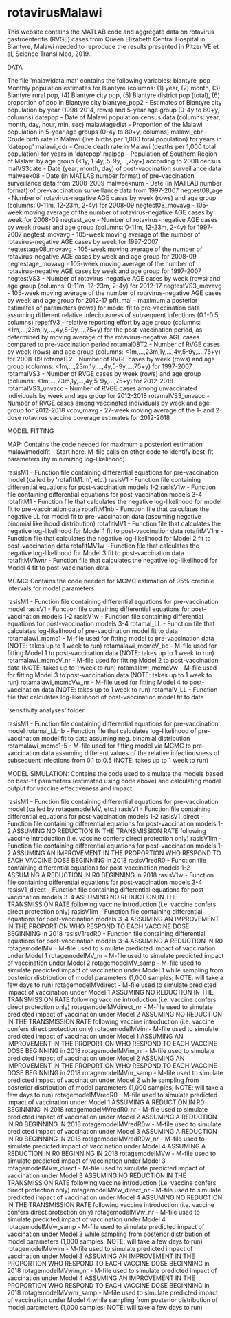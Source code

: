 # rotavirusMalawi

This website contains the MATLAB code and aggregate data on rotavirus gastroenteritis (RVGE) cases from Queen Elizabeth Central Hospital in Blantyre, Malawi needed to reproduce the results presented in Pitzer VE et al, Science Transl Med, 2019.

DATA

The file 'malawidata.mat' contains the following variables:
blantyre_pop - Monthly population estimates for Blantyre (columns: (1) year, (2) month, (3) Blantyre rural pop, (4) Blantyre city pop, (5) Blantyre district pop (total), (6) proportion of pop in Blantyre city
blantyre_pop2 - Estimates of Blantyre city population by year (1998-2014, rows) and 5-year age group (0-4y to 80+y, columns)
datepop - Date of Malawi population census data (columns: year, month, day, hour, min, sec)
malawiagedist - Proportion of the Malawi population in 5-year age groups (0-4y to 80+y, columns)
malawi_cbr - Crude birth rate in Malawi (live births per 1,000 total population) for years in 'datepop'
malawi_cdr - Crude death rate in Malawi (deaths per 1,000 total population) for years in 'datepop'
malpop - Population of Southern Region of Malawi by age group (<1y, 1-4y, 5-9y,...,75y+) according to 2008 census
malVS3date - Date (year, month, day) of post-vaccination surveillance data
malweek08 - Date (in MATLAB number format) of pre-vaccination surveillance data from 2008-2009
malweeknum - Date (in MATLAB number format) of pre-vaccination surveillance data from 1997-2007
negtest08_age - Number of rotavirus-negative AGE cases by week (rows) and age group (columns: 0-11m, 12-23m, 2-4y) for 2008-09
negtest08_movavg - 105-week moving average of the number of rotavirus-negative AGE cases by week for 2008-09
negtest_age - Number of rotavirus-negative AGE cases by week (rows) and age group (columns: 0-11m, 12-23m, 2-4y) for 1997-2007
negtest_movavg - 105-week moving average of the number of rotavirus-negative AGE cases by week for 1997-2007
negtestage08_movavg - 105-week moving average of the number of rotavirus-negative AGE cases by week and age group for 2008-09
negtestage_movavg - 105-week moving average of the number of rotavirus-negative AGE cases by week and age group for 1997-2007
negtestVS3 - Number of rotavirus-negative AGE cases by week (rows) and age group (columns: 0-11m, 12-23m, 2-4y) for 2012-17
negtestVS3_movavg - 105-week moving average of the number of rotavirus-negative AGE cases by week and age group for 2012-17
pfit_mal - maximum a posterior estimates of parameters (rows) for model fit to pre-vaccination data assuming different relative infeciousness of subsequent infections (0.1-0.5, columns)
repeffV3 - relative reporting effort by age group (columns: <1m,...,23m,1y,...,4y,5-9y,...,75+y) for the post-vaccination period, as determined by moving average of the rotavirus-negative AGE cases compared to pre-vaccination period
rotamal08T2 - Number of RVGE cases by week (rows) and age group (columns: <1m,...,23m,1y,...,4y,5-9y,...,75+y) for 2008-09
rotamalT2 - Number of RVGE cases by week (rows) and age group (columns: <1m,...,23m,1y,...,4y,5-9y,...,75+y) for 1997-2007
rotamalVS3 - Number of RVGE cases by week (rows) and age group (columns: <1m,...,23m,1y,...,4y,5-9y,...,75+y) for 2012-2018
rotamalVS3_unvacc - Number of RVGE cases among unvaccinated individuals by week and age group for 2012-2018
rotamalVS3_unvacc - Number of RVGE cases among vaccinated individuals by week and age group for 2012-2018
vcov_mavg - 27-week moving average of the 1- and 2-dose rotavirus vaccine coverage estimates for 2012-2018

MODEL FITTING 

MAP: Contains the code needed for maximum a posteriori estimation
malawimodelfit - Start here. M-file calls on other code to identify best-fit parameters (by minimizing log-likelihood).

rasisM1 - Function file containing differential equations for pre-vaccination model (called by 'rotafitM1.m', etc.)
rasisV1 - Function file containing differential equations for post-vaccination models 1-2 
rasisV1w - Function file containing differential equations for post-vaccination models 3-4
rotafitM1 - Function file that calculates the negative log-likelihood for model fit to pre-vaccination data
rotafitM1nb - Function file that calculates the negative LL for model fit to pre-vaccination data (assuming negative binomial likelihood distribution)
rotafitMV1 - Function file that calculates the negative log-likelihood for Model 1 fit to post-vaccination data
rotafitMV1nr - Function file that calculates the negative log-likelihood for Model 2 fit to post-vaccination data
rotafitMV1w - Function file that calculates the negative log-likelihood for Model 3 fit to post-vaccination data
rotafitMV1wnr - Function file that calculates the negative log-likelihood for Model 4 fit to post-vaccination data

MCMC: Contains the code needed for MCMC estimation of 95% credible intervals for model parameters

rasisM1 - Function file containing differential equations for pre-vaccination model 
rasisV1 - Function file containing differential equations for post-vaccination models 1-2 
rasisV1w - Function file containing differential equations for post-vaccination models 3-4
rotamal_LL - Function file that calculates log-likelihood of pre-vaccination model fit to data
rotamalawi_mcmc1 - M-file used for fitting model to pre-vaccination data (NOTE: takes up to 1 week to run)
rotamalawi_mcmcV_bc - M-file used for fitting Model 1 to post-vaccination data (NOTE: takes up to 1 week to run)
rotamalawi_mcmcV_nr - M-file used for fitting Model 2 to post-vaccination data (NOTE: takes up to 1 week to run)
rotamalawi_mcmcVw - M-file used for fitting Model 3 to post-vaccination data (NOTE: takes up to 1 week to run)
rotamalawi_mcmcVw_nr - M-file used for fitting Model 4 to post-vaccination data (NOTE: takes up to 1 week to run)
rotamalV_LL - Function file that calculates log-likelihood of post-vaccination model fit to data

'sensitivity analyses' folder

rasisM1 - Function file containing differential equations for pre-vaccination model 
rotamal_LLnb - Function file that calculates log-likelihood of pre-vaccination model fit to data assuming neg. binomial distribution
rotamalawi_mcmc1-5 - M-file used for fitting model via MCMC to pre-vaccination data assuming different values of the relative infectiousness of subsequent infections from 0.1 to 0.5 (NOTE: takes up to 1 week to run)

MODEL SIMULATION: Contains the code used to simulate the models based on best-fit parameters (estimated using code above) and calculating model output for vaccine effectiveness and impact

rasisM1 - Function file containing differential equations for pre-vaccination model (called by rotagemodelMV, etc.)
rasisV1 - Function file containing differential equations for post-vaccination models 1-2 
rasisV1_direct - Function file containing differential equations for post-vaccination models 1-2 ASSUMING NO REDUCTION IN THE TRANSMISSION RATE following vaccine introduction (i.e. vaccine confers direct protection only)
rasisV1im - Function file containing differential equations for post-vaccination models 1-2 ASSUMING AN IMPROVEMENT IN THE PROPORTION WHO RESPOND TO EACH VACCINE DOSE BEGINNING in 2018
rasisV1redR0 - Function file containing differential equations for post-vaccination models 1-2 ASSUMING A REDUCTION IN R0 BEGINNING in 2018
rasisV1w - Function file containing differential equations for post-vaccination models 3-4
rasisV1_direct - Function file containing differential equations for post-vaccination models 3-4 ASSUMING NO REDUCTION IN THE TRANSMISSION RATE following vaccine introduction (i.e. vaccine confers direct protection only)
rasisV1im - Function file containing differential equations for post-vaccination models 3-4 ASSUMING AN IMPROVEMENT IN THE PROPORTION WHO RESPOND TO EACH VACCINE DOSE BEGINNING in 2018
rasisV1redR0 - Function file containing differential equations for post-vaccination models 3-4 ASSUMING A REDUCTION IN R0 
rotagemodelMV - M-file used to simulate predicted impact of vaccination under Model 1
rotagemodelMV_nr - M-file used to simulate predicted impact of vaccination under Model 2
rotagemodelMV_samp - M-file used to simulate predicted impact of vaccination under Model 1 while sampling from posterior distribution of model parameters (1,000 samples; NOTE: will take a few days to run)
rotagemodelMVdirect - M-file used to simulate predicted impact of vaccination under Model 1 ASSUMING NO REDUCTION IN THE TRANSMISSION RATE following vaccine introduction (i.e. vaccine confers direct protection only)
rotagemodelMVdirect_nr - M-file used to simulate predicted impact of vaccination under Model 2 ASSUMING NO REDUCTION IN THE TRANSMISSION RATE following vaccine introduction (i.e. vaccine confers direct protection only)
rotagemodelMVim - M-file used to simulate predicted impact of vaccination under Model 1 ASSUMING AN IMPROVEMENT IN THE PROPORTION WHO RESPOND TO EACH VACCINE DOSE BEGINNING in 2018
rotagemodelMVim_nr - M-file used to simulate predicted impact of vaccination under Model 2 ASSUMING AN IMPROVEMENT IN THE PROPORTION WHO RESPOND TO EACH VACCINE DOSE BEGINNING in 2018
rotagemodelMVnr_samp - M-file used to simulate predicted impact of vaccination under Model 2 while sampling from posterior distribution of model parameters (1,000 samples; NOTE: will take a few days to run)
rotagemodelMVredR0 - M-file used to simulate predicted impact of vaccination under Model 1 ASSUMING A REDUCTION IN R0 BEGINNING IN 2018
rotagemodelMVredR0_nr - M-file used to simulate predicted impact of vaccination under Model 2 ASSUMING A REDUCTION IN R0 BEGINNING IN 2018
rotagemodelMVredR0w - M-file used to simulate predicted impact of vaccination under Model 3 ASSUMING A REDUCTION IN R0 BEGINNING IN 2018
rotagemodelMVredR0w_nr - M-file used to simulate predicted impact of vaccination under Model 4 ASSUMING A REDUCTION IN R0 BEGINNING IN 2018
rotagemodelMVw - M-file used to simulate predicted impact of vaccination under Model 3 
rotagemodelMVw_direct - M-file used to simulate predicted impact of vaccination under Model 3 ASSUMING NO REDUCTION IN THE TRANSMISSION RATE following vaccine introduction (i.e. vaccine confers direct protection only)
rotagemodelMVw_direct_nr - M-file used to simulate predicted impact of vaccination under Model 4 ASSUMING NO REDUCTION IN THE TRANSMISSION RATE following vaccine introduction (i.e. vaccine confers direct protection only)
rotagemodelMVw_nr - M-file used to simulate predicted impact of vaccination under Model 4 
rotagemodelMVw_samp - M-file used to simulate predicted impact of vaccination under Model 3 while sampling from posterior distribution of model parameters (1,000 samples; NOTE: will take a few days to run)
rotagemodelMVwim - M-file used to simulate predicted impact of vaccination under Model 3 ASSUMING AN IMPROVEMENT IN THE PROPORTION WHO RESPOND TO EACH VACCINE DOSE BEGINNING in 2018
rotagemodelMVwim_nr - M-file used to simulate predicted impact of vaccination under Model 4 ASSUMING AN IMPROVEMENT IN THE PROPORTION WHO RESPOND TO EACH VACCINE DOSE BEGINNING in 2018
rotagemodelMVwnr_samp - M-file used to simulate predicted impact of vaccination under Model 4 while sampling from posterior distribution of model parameters (1,000 samples; NOTE: will take a few days to run)

